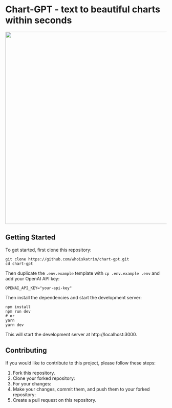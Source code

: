 # Chart-GPT - text to beautiful charts within seconds

<div align="center">
    <img src="https://github.com/whoiskatrin/chart-gpt/blob/main/chart-gpt-og.png" width="600" />
</div>

## Getting Started

To get started, first clone this repository:

```
git clone https://github.com/whoiskatrin/chart-gpt.git
cd chart-gpt
```

Then duplicate the `.env.example` template with `cp .env.example .env` and add your OpenAI API key:

```
OPENAI_API_KEY="your-api-key"
```

Then install the dependencies and start the development server:

```
npm install
npm run dev
# or
yarn
yarn dev
```

This will start the development server at http://localhost:3000.

## Contributing

If you would like to contribute to this project, please follow these steps:

1. Fork this repository.
2. Clone your forked repository:
3. For your changes:
4. Make your changes, commit them, and push them to your forked repository:
5. Create a pull request on this repository.
